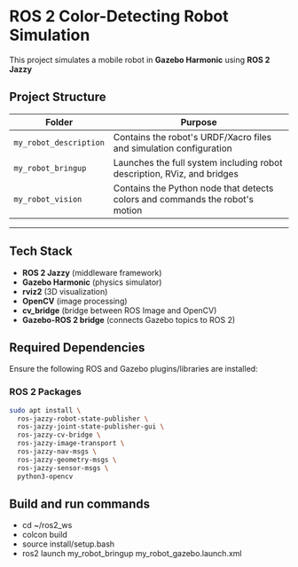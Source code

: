 # ROS 2 Color-Detecting Robot Simulation

This project simulates a mobile robot in **Gazebo Harmonic** using **ROS 2 Jazzy** 

## Project Structure

| Folder | Purpose |
|--------|---------|
| `my_robot_description` | Contains the robot's URDF/Xacro files and simulation configuration |
| `my_robot_bringup` | Launches the full system including robot description, RViz, and bridges |
| `my_robot_vision` | Contains the Python node that detects colors and commands the robot's motion |

---

## Tech Stack

- **ROS 2 Jazzy** (middleware framework)
- **Gazebo Harmonic** (physics simulator)
- **rviz2** (3D visualization)
- **OpenCV** (image processing)
- **cv_bridge** (bridge between ROS Image and OpenCV)
- **Gazebo-ROS 2 bridge** (connects Gazebo topics to ROS 2)

## Required Dependencies

Ensure the following ROS and Gazebo plugins/libraries are installed:

### ROS 2 Packages
```bash
sudo apt install \
  ros-jazzy-robot-state-publisher \
  ros-jazzy-joint-state-publisher-gui \
  ros-jazzy-cv-bridge \
  ros-jazzy-image-transport \
  ros-jazzy-nav-msgs \
  ros-jazzy-geometry-msgs \
  ros-jazzy-sensor-msgs \
  python3-opencv
```

## Build and run commands
- cd ~/ros2_ws
- colcon build
- source install/setup.bash
- ros2 launch my_robot_bringup my_robot_gazebo.launch.xml
